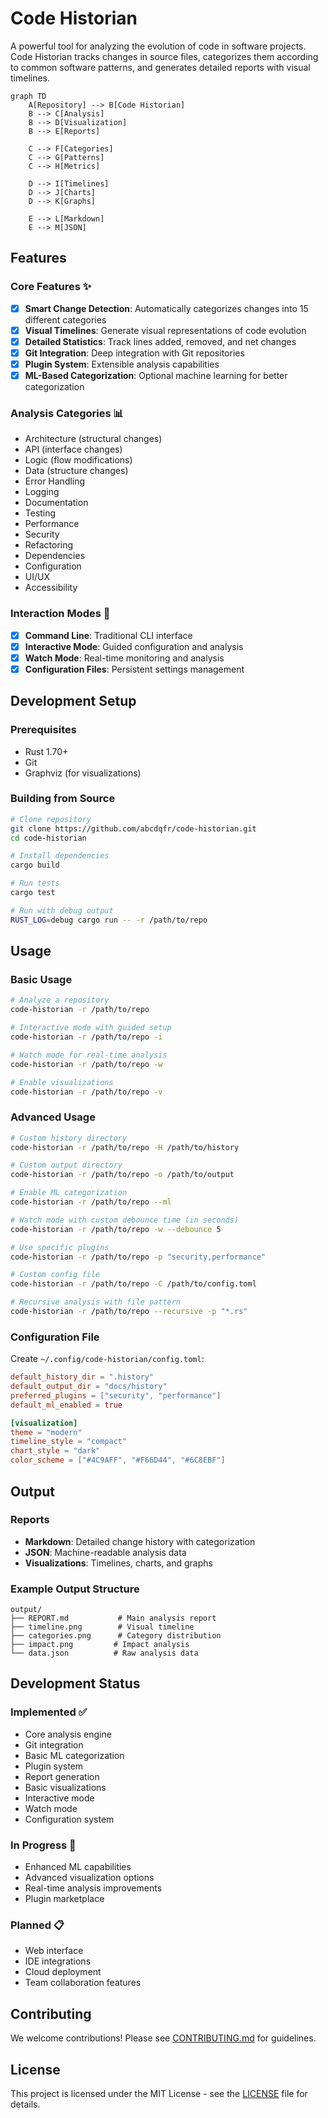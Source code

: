 # Code Historian

A powerful tool for analyzing the evolution of code in software projects. Code Historian tracks changes in source files, categorizes them according to common software patterns, and generates detailed reports with visual timelines.

```mermaid
graph TD
    A[Repository] --> B[Code Historian]
    B --> C[Analysis]
    B --> D[Visualization]
    B --> E[Reports]
    
    C --> F[Categories]
    C --> G[Patterns]
    C --> H[Metrics]
    
    D --> I[Timelines]
    D --> J[Charts]
    D --> K[Graphs]
    
    E --> L[Markdown]
    E --> M[JSON]
```

## Features

### Core Features ✨
- [x] **Smart Change Detection**: Automatically categorizes changes into 15 different categories
- [x] **Visual Timelines**: Generate visual representations of code evolution
- [x] **Detailed Statistics**: Track lines added, removed, and net changes
- [x] **Git Integration**: Deep integration with Git repositories
- [x] **Plugin System**: Extensible analysis capabilities
- [x] **ML-Based Categorization**: Optional machine learning for better categorization

### Analysis Categories 📊
- Architecture (structural changes)
- API (interface changes)
- Logic (flow modifications)
- Data (structure changes)
- Error Handling
- Logging
- Documentation
- Testing
- Performance
- Security
- Refactoring
- Dependencies
- Configuration
- UI/UX
- Accessibility

### Interaction Modes 🔄
- [x] **Command Line**: Traditional CLI interface
- [x] **Interactive Mode**: Guided configuration and analysis
- [x] **Watch Mode**: Real-time monitoring and analysis
- [x] **Configuration Files**: Persistent settings management

## Development Setup

### Prerequisites
- Rust 1.70+
- Git
- Graphviz (for visualizations)

### Building from Source
```bash
# Clone repository
git clone https://github.com/abcdqfr/code-historian.git
cd code-historian

# Install dependencies
cargo build

# Run tests
cargo test

# Run with debug output
RUST_LOG=debug cargo run -- -r /path/to/repo
```

## Usage

### Basic Usage
```bash
# Analyze a repository
code-historian -r /path/to/repo

# Interactive mode with guided setup
code-historian -r /path/to/repo -i

# Watch mode for real-time analysis
code-historian -r /path/to/repo -w

# Enable visualizations
code-historian -r /path/to/repo -v
```

### Advanced Usage
```bash
# Custom history directory
code-historian -r /path/to/repo -H /path/to/history

# Custom output directory
code-historian -r /path/to/repo -o /path/to/output

# Enable ML categorization
code-historian -r /path/to/repo --ml

# Watch mode with custom debounce time (in seconds)
code-historian -r /path/to/repo -w --debounce 5

# Use specific plugins
code-historian -r /path/to/repo -p "security,performance"

# Custom config file
code-historian -r /path/to/repo -C /path/to/config.toml

# Recursive analysis with file pattern
code-historian -r /path/to/repo --recursive -p "*.rs"
```

### Configuration File
Create `~/.config/code-historian/config.toml`:
```toml
default_history_dir = ".history"
default_output_dir = "docs/history"
preferred_plugins = ["security", "performance"]
default_ml_enabled = true

[visualization]
theme = "modern"
timeline_style = "compact"
chart_style = "dark"
color_scheme = ["#4C9AFF", "#F66D44", "#6C8EBF"]
```

## Output

### Reports
- **Markdown**: Detailed change history with categorization
- **JSON**: Machine-readable analysis data
- **Visualizations**: Timelines, charts, and graphs

### Example Output Structure
```
output/
├── REPORT.md           # Main analysis report
├── timeline.png        # Visual timeline
├── categories.png      # Category distribution
├── impact.png         # Impact analysis
└── data.json          # Raw analysis data
```

## Development Status

### Implemented ✅
- Core analysis engine
- Git integration
- Basic ML categorization
- Plugin system
- Report generation
- Basic visualizations
- Interactive mode
- Watch mode
- Configuration system

### In Progress 🚧
- Enhanced ML capabilities
- Advanced visualization options
- Real-time analysis improvements
- Plugin marketplace

### Planned 📋
- Web interface
- IDE integrations
- Cloud deployment
- Team collaboration features

## Contributing

We welcome contributions! Please see [CONTRIBUTING.md](CONTRIBUTING.md) for guidelines.

## License

This project is licensed under the MIT License - see the [LICENSE](LICENSE) file for details.